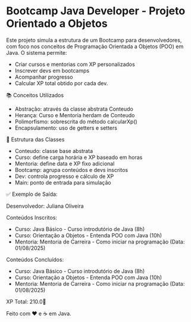 # Bootcamp Java Developer - Projeto Orientado a Objetos
Este projeto simula a estrutura de um Bootcamp para desenvolvedores, com foco nos conceitos de Programação Orientada a Objetos (POO) em Java.
O sistema permite:
- Criar cursos e mentorias com XP personalizados
- Inscrever devs em bootcamps
- Acompanhar progresso
- Calcular XP total obtido por cada dev.
  
📚 Conceitos Utilizados
- Abstração: através da classe abstrata Conteudo
- Herança: Curso e Mentoria herdam de Conteudo
- Polimorfismo: sobrescrita do método calcularXp()
- Encapsulamento: uso de getters e setters

🧱 Estrutura das Classes
- Conteudo: classe base abstrata
- Curso: define carga horária e XP baseado em horas
- Mentoria: define data e XP fixo adicional
- Bootcamp: agrupa conteúdos e devs inscritos
- Dev: controla progresso e cálculo de XP
- Main: ponto de entrada para simulação

✅ Exemplo de Saída:

Desenvolvedor: Juliana Oliveira

 Conteúdos Inscritos:
- Curso: Java Básico - Curso introdutório de Java (8h)
- Curso: Orientação a Objetos - Entenda POO com Java (10h)
- Mentoria: Mentoria de Carreira - Como iniciar na programação (Data: 01/08/2025)

Conteúdos Concluídos:
- Curso: Java Básico - Curso introdutório de Java (8h)
- Curso: Orientação a Objetos - Entenda POO com Java (10h)
- Mentoria: Mentoria de Carreira - Como iniciar na programação (Data: 01/08/2025)

XP Total: 210.0🚀

Feito com ❤️ e ☕ em Java.
